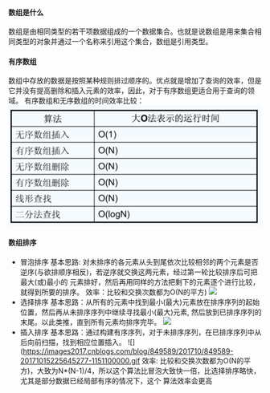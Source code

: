 #### 数组是什么

数组是由相同类型的若干项数据组成的一个数据集合。也就是说数组是用来集合相同类型的对象并通过一个名称来引用这个集合，数组是引用类型。


#### 有序数组

数组中存放的数据是按照某种规则排过顺序的。优点就是增加了查询的效率，但是它并没有提高删除和插入元素的效率，因此，对于有序数组更适合用于查询的领域。
有序数组和无序数组的时间效率比较：
![](数组的运行时间.jpg)

#### 数组排序
- 冒泡排序
  基本思路: 对未排序的各元素从头到尾依次比较相邻的两个元素是否逆序(与欲排顺序相反)，若逆序就交换这两元素，经过第一轮比较排序后可把最大(或)最小的
  元素排好，然后再用同样的方法把剩下的元素逐个进行比较，就得到所要的排序。
  效率：比较和交换次数都为O(N的平方)
  ![](https://images2017.cnblogs.com/blog/849589/201710/849589-20171015223238449-2146169197.gif)
- 选择排序
  基本思路：从所有的元素中找到最小(最大)元素放在排序序列的起始位置，然后再从未排序序列中继续寻找最小(最大)元素,
  然后放到已排序序列的末尾。以此类推，直到所有元素均排序完毕。
  ![](https://images2017.cnblogs.com/blog/849589/201710/849589-20171015224719590-1433219824.gif)
- 插入排序
  基本思路：通过构建有序序列，对于未排序序列，在已排序序列中从后向前扫描，找到相应位置插入。
  ![](https://images2017.cnblogs.com/blog/849589/201710/849589-20171015225645277-1151100000.gif
  效率: 比较和交换次数都为O(N的平方)，大致为N*(N-1)/4，所以这个算法比冒泡大致快一倍，比选择排序略快，尤其是部分数据已经局部有序的情况下，这个
  算法效率会更高
